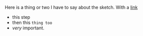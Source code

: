 Here is a thing or two I have to say about the sketch. With a [link](http://www.youtube.com)

- this step
- then this `thing too`
- _very_ important. 